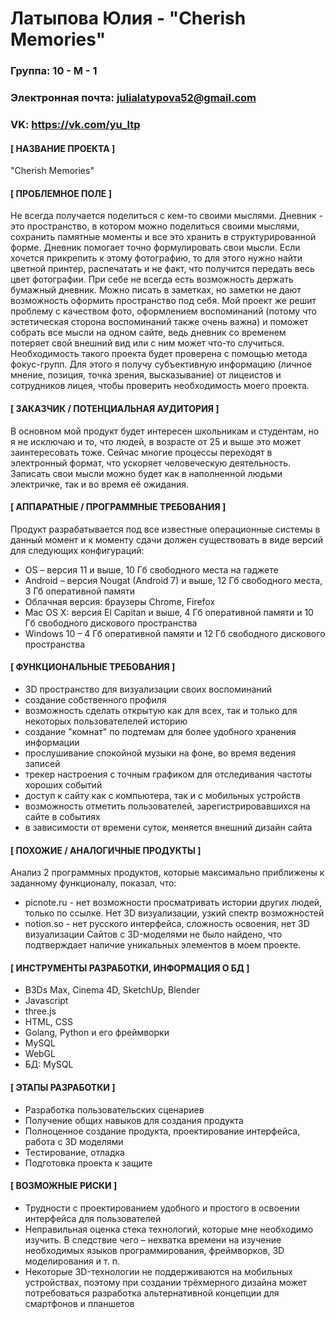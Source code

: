 # **Латыпова Юлия - "Cherish Memories"**
###  **Группа: 10 - М - 1**
### **Электронная почта: julialatypova52@gmail.com**
### **VK: https://vk.com/yu_ltp**
#### **[ НАЗВАНИЕ ПРОЕКТА ]**
"Cherish Memories"
#### **[ ПРОБЛЕМНОЕ ПОЛЕ ]**
Не всегда получается поделиться с кем-то своими мыслями. Дневник - это пространство, в котором можно поделиться своими мыслями, сохранить памятные моменты и все это хранить в структурированной форме. Дневник помогает точно формулировать свои мысли. Если хочется прикрепить к этому фотографию, то для этого нужно найти цветной принтер, распечатать и не факт, что получится передать весь цвет фотографии. При себе не всегда есть возможность держать бумажный дневник. Можно писать в заметках, но заметки не дают возможность оформить пространство под себя. Мой проект же решит проблему с качеством фото, оформлением воспоминаний (потому что эстетическая сторона воспоминаний также очень важна) и поможет собрать все мысли на одном сайте, ведь дневник со временем потеряет свой внешний вид или с ним может что-то случиться. Необходимость такого проекта будет проверена с помощью метода фокус-групп. Для этого я получу субъективную информацию (личное мнение, позиция, точка зрения, высказывание) от лицеистов и сотрудников лицея, чтобы проверить необходимость моего проекта.
#### **[ ЗАКАЗЧИК / ПОТЕНЦИАЛЬНАЯ АУДИТОРИЯ ]**
В основном мой продукт будет интересен школьникам и студентам, но я не исключаю и то, что людей, в возрасте от 25 и выше это может заинтересовать тоже. Сейчас многие процессы переходят в электронный формат, что ускоряет человеческую деятельность. Записать свои мысли можно будет как в наполненной людьми электричке, так и во время её ожидания.
#### **[ АППАРАТНЫЕ / ПРОГРАММНЫЕ ТРЕБОВАНИЯ ]**
Продукт разрабатывается под все известные операционные системы в данный момент и к моменту сдачи должен существовать в виде версий для следующих конфигураций:
- OS – версия 11 и выше, 10 Гб свободного места на гаджете
- Android – версия Nougat (Android 7) и выше, 12 Гб свободного места, 3 Гб оперативной памяти
- Облачная версия: браузеры Chrome, Firefox
- Mac OS X: версия El Capitan и выше, 4 Гб оперативной памяти и 10 Гб свободного дискового пространства
- Windows 10 – 4 Гб оперативной памяти и 12 Гб свободного дискового пространства
#### **[ ФУНКЦИОНАЛЬНЫЕ ТРЕБОВАНИЯ ]**
- 3D пространство для визуализации своих воспоминаний
- создание собственного профиля
- возможность сделать открытую как для всех, так и только для некоторых пользователелей историю
- создание "комнат" по подтемам для более удобного хранения информации
- прослушивание спокойной музыки на фоне, во время ведения записей
- трекер настроения с точным графиком для отследивания частоты хороших событий
- доступ к сайту как с компьютера, так и с мобильных устройств
- возможность отметить пользователей, зарегистрировавшихся на сайте в событиях
- в зависимости от времени суток, меняется внешний дизайн сайта 
#### **[ ПОХОЖИЕ / АНАЛОГИЧНЫЕ ПРОДУКТЫ ]**
Анализ 2 программных продуктов, которые максимально приближены к заданному функционалу, показал, что:
- picnote.ru - нет возможности просматривать истории других людей, только по ссылке. Нет 3D визуализации, узкий спектр возможностей
- notion.so - нет русского интерфейса, сложность освоения, нет 3D визуализации
Сайтов с 3D-моделями не было найдено, что подтверждает наличие уникальных элементов в моем проекте.
#### **[ ИНСТРУМЕНТЫ РАЗРАБОТКИ, ИНФОРМАЦИЯ О БД ]**
- B3Ds Max, Cinema 4D, SketchUp, Blender
- Javascript
- three.js
- HTML, CSS 
- Golang, Python и его фреймворки
- MySQL
- WebGL
- БД: MySQL 
#### **[ ЭТАПЫ РАЗРАБОТКИ ]**
- Разработка пользовательских сценариев
- Получение общих навыков для создания продукта
- Полноценное создание продукта, проектирование интерфейса, работа с 3D моделями
- Тестирование, отладка
- Подготовка проекта к защите
#### **[ ВОЗМОЖНЫЕ РИСКИ ]**
- Трудности с проектированием удобного и простого в освоении интерфейса для пользователей
- Неправильная оценка стека технологий, которые мне необходимо изучить. В следствие чего – нехватка времени на изучение необходимых языков программирования, фреймворков, 3D моделирования и т. п.
- Некоторые 3D-технологии не поддерживаются на мобильных устройствах, поэтому при создании трёхмерного дизайна может потребоваться разработка альтернативной концепции для смартфонов и планшетов
